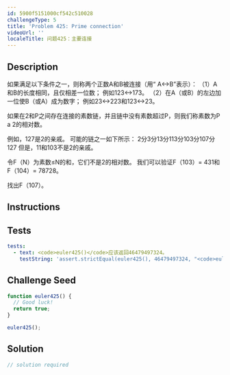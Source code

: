 ```yaml
---
id: 5900f5151000cf542c510028
challengeType: 5
title: 'Problem 425: Prime connection'
videoUrl: ''
localeTitle: 问题425：主要连接
---
```


## Description
<section id="description">
如果满足以下条件之一，则称两个正数A和B被连接（用“ A↔B”表示）：
（1）A和B的长度相同，且仅相差一位数； 例如123↔173。
（2）在A（或B）的左边加一位使B（或A）成为数字； 例如23↔223和123↔23。


如果在2和P之间存在连接的素数链，并且链中没有素数超过P，则我们称素数为P a 2的相对数。


例如，127是2的亲戚。 可能的链之一如下所示：
2分3分13分113分103分107分127
但是，11和103不是2的亲戚。


令F（N）为素数≤N的和，它们不是2的相对数。
我们可以验证F（103）= 431和F（104）= 78728。


找出F（107）。
</section>

## Instructions
<section id="instructions">
</section>

## Tests
<section id='tests'>

```yml
tests:
  - text: <code>euler425()</code>应该返回46479497324。
    testString: 'assert.strictEqual(euler425(), 46479497324, "<code>euler425()</code> should return 46479497324.");'

```

</section>

## Challenge Seed
<section id='challengeSeed'>

<div id='js-seed'>

```js
function euler425() {
  // Good luck!
  return true;
}

euler425();

```

</div>



</section>

## Solution
<section id='solution'>

```js
// solution required
```
</section>
